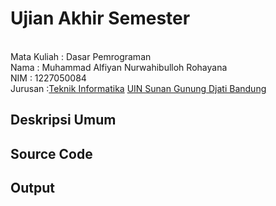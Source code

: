 # Ujian Akhir Semester 
<br>Mata Kuliah 	: Dasar Pemrograman
<br>Nama		      : Muhammad Alfiyan Nurwahibulloh Rohayana
<br>NIM		        :	1227050084
<br>Jurusan		    :[Teknik Informatika](http://if.uinsgd.ac.id/) [UIN Sunan Gunung Djati Bandung](https://uinsgd.ac.id/) 

## Deskripsi Umum

## Source Code

## Output
